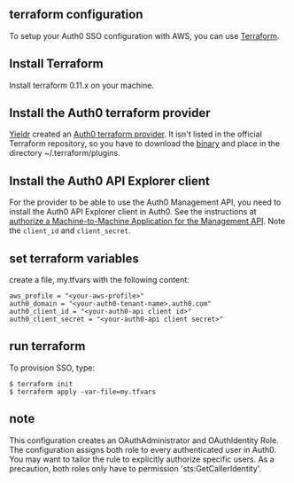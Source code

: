 ## terraform configuration
To setup your Auth0 SSO configuration with AWS, you can use [Terraform](https://www.terraform.io/downloads.html).


## Install Terraform

Install terraform 0.11.x on your machine.

## Install the Auth0 terraform provider

[Yieldr](https://www.yieldr.com/) created an [Auth0 terraform provider](https://github.com/yieldr/terraform-provider-auth0). It  isn't listed in the official Terraform repository, so you have to download the [binary](https://github.com/yieldr/terraform-provider-auth0/releases) and place in the directory ~/.terraform/plugins.

## Install the Auth0 API Explorer client
For the provider to be able to use the Auth0 Management API, you need to install the Auth0 API Explorer client in Auth0.
See the instructions at [authorize a Machine-to-Machine Application for the Management API](https://auth0.com/docs/api/management/v2/create-m2m-app). Note the `client_id` and `client_secret`.

## set terraform variables

create a file, my.tfvars with the following content:

```
aws_profile = "<your-aws-profile>"
auth0_domain = "<your-auth0-tenant-name>.auth0.com"
auth0_client_id = "<your-auth0-api client id>"
auth0_client_secret = "<your-auth0-api client secret>"
```

## run terraform
To provision SSO, type:

```
$ terraform init
$ terraform apply -var-file=my.tfvars
```

## note
This configuration creates an OAuthAdministrator and OAuthIdentity Role.  The configuration  assigns both role to every authenticated user in Auth0.
You may want to tailor the rule to explicitly authorize specific users. As a precaution, both roles only have to
permission 'sts:GetCallerIdentity'.
